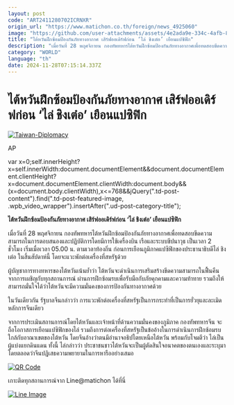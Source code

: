 ```yaml
---
layout: post
code: "ART2411280702ICRNXR"
origin_url: "https://www.matichon.co.th/foreign/news_4925060"
image: "https://github.com/user-attachments/assets/4e2ada9e-334c-4afb-87e4-ca001d0c21ef"
title: "ไต้หวันฝึกซ้อมป้องกันภัยทางอากาศ เสิร์ฟออเดิร์ฟก่อน ‘ไล่ ชิงเต๋อ’ เยือนแปซิฟิก"
description: "เมื่อวันที่ 28 พฤศจิกายน กองทัพทหารไต้หวันฝึกซ้อมป้องกันภัยทางอากาศเพื่อทดสอบขีดความสามารถในการตอบสนองและปฏิบัติการโดยมีการใช้เครื่องบิน เรือและระบบขีปนาวุธ เป็นเวลา 2 ชั่วโมงเริ่มเมื่อเวลา 5.00 น. ตามเวลาท้องถิ่น ก่อนการเยือนภูมิภาคแปซิฟิกของประธานาธิบดีไล่ ชิงเต๋อ ในสิ้นสัปดาห์นี้ โดยไต้หวันจะแวะพักต่อเครื่องที่สหรัฐด้วย"
category: "WORLD"
language: "th"
date: 2024-11-28T07:15:14.337Z
---
```


# ไต้หวันฝึกซ้อมป้องกันภัยทางอากาศ เสิร์ฟออเดิร์ฟก่อน ‘ไล่ ชิงเต๋อ’ เยือนแปซิฟิก

[![](https://www.matichon.co.th/wp-content/uploads/2024/11/728-AP24327328757090.jpg "Taiwan-Diplomacy")](https://www.matichon.co.th/wp-content/uploads/2024/11/728-AP24327328757090.jpg)

AP

var x=0;self.innerHeight?x=self.innerWidth:document.documentElement&&document.documentElement.clientHeight?x=document.documentElement.clientWidth:document.body&&(x=document.body.clientWidth),x<=768&&jQuery(".td-post-content").find(".td-post-featured-image, .wpb\_video\_wrapper").insertAfter(".ud-post-category-title");

**ไต้หวันฝึกซ้อมป้องกันภัยทางอากาศ เสิร์ฟออเดิร์ฟก่อน ‘ไล่ ชิงเต๋อ’ เยือนแปซิฟิก**

เมื่อวันที่ 28 พฤศจิกายน กองทัพทหารไต้หวันฝึกซ้อมป้องกันภัยทางอากาศเพื่อทดสอบขีดความสามารถในการตอบสนองและปฏิบัติการโดยมีการใช้เครื่องบิน เรือและระบบขีปนาวุธ เป็นเวลา 2 ชั่วโมง เริ่มเมื่อเวลา 05.00 น. ตามเวลาท้องถิ่น ก่อนการเยือนภูมิภาคแปซิฟิกของประธานาธิบดีไล่ ชิงเต๋อ ในสิ้นสัปดาห์นี้ โดยจะแวะพักต่อเครื่องที่สหรัฐด้วย

ผู้บัญชาการทางทหารของไต้หวันเน้นย้ำว่า ไต้หวันจะดำเนินการเสริมสร้างขีดความสามารถในฟื้นคืนจากการเผชิญกับทุกสถานการณ์ ผ่านการฝึกซ้อมรบเพื่อรับมือกับภัยคุกคามและความท้าทาย รวมถึงให้สามารถมั่นใจได้ว่าไต้หวันจะมีความมั่นคงของการป้องกันทางอากาศด้วย

ในวันเดียวกัน รัฐบาลจีนกล่าวว่า การแวะพักต่อเครื่องที่สหรัฐเป็นการกระทำที่เป็นการยั่วยุและละเมิดหลักการจีนเดียว

จากการประเมินสถานการณ์โดยไต้หวันและเจ้าหน้าที่ด้านความมั่นคงของภูมิภาค กองทัพทหารจีน จะถือโอกาสการเยือนแปซิฟิกของไล่ รวมถึงการต่อเครื่องที่สหรัฐเป็นข้ออ้างในการดำเนินการฝึกซ้อมรบใกล้กับอาณาเขตของไต้หวัน โดยจีนอ้างว่าตนมีอำนาจอธิปไตยเหนือไต้หวัน พร้อมกับโจมตีว่า ไล่เป็นผู้แบ่งแยกดินแดน ทั้งนี้ ไล่กล่าวว่า ประชาชนชาวไต้หวันจะเป็นผู้ตัดสินใจอนาคตของตนเองและระบุมาโดยตลอดว่าจีนปฏิเสธความพยายามในการหารืออย่างเสมอ

[![QR Code](https://www.matichon.co.th/wp-content/uploads/2023/07/wob1371z.jpg)](https://lin.ee/ht0nDxX)

เกาะติดทุกสถานการณ์จาก Line@matichon ได้ที่นี่

[![Line Image](https://www.matichon.co.th/wp-content/uploads/2023/07/th.png)](https://lin.ee/ht0nDxX)